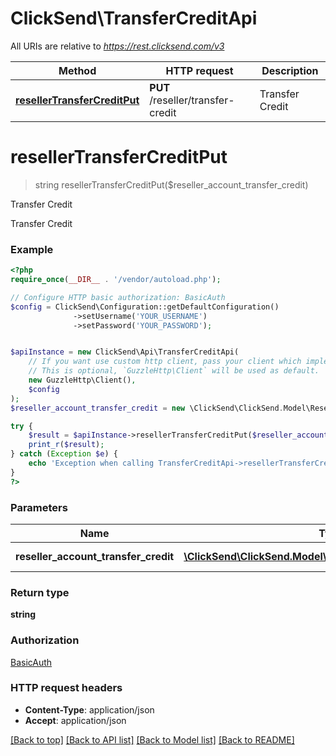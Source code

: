 # ClickSend\TransferCreditApi

All URIs are relative to *https://rest.clicksend.com/v3*

Method | HTTP request | Description
------------- | ------------- | -------------
[**resellerTransferCreditPut**](TransferCreditApi.md#resellerTransferCreditPut) | **PUT** /reseller/transfer-credit | Transfer Credit


# **resellerTransferCreditPut**
> string resellerTransferCreditPut($reseller_account_transfer_credit)

Transfer Credit

Transfer Credit

### Example
```php
<?php
require_once(__DIR__ . '/vendor/autoload.php');

// Configure HTTP basic authorization: BasicAuth
$config = ClickSend\Configuration::getDefaultConfiguration()
              ->setUsername('YOUR_USERNAME')
              ->setPassword('YOUR_PASSWORD');


$apiInstance = new ClickSend\Api\TransferCreditApi(
    // If you want use custom http client, pass your client which implements `GuzzleHttp\ClientInterface`.
    // This is optional, `GuzzleHttp\Client` will be used as default.
    new GuzzleHttp\Client(),
    $config
);
$reseller_account_transfer_credit = new \ClickSend\ClickSend.Model\ResellerAccountTransferCredit(); // \ClickSend\ClickSend.Model\ResellerAccountTransferCredit | ResellerAccountTransferCredit model

try {
    $result = $apiInstance->resellerTransferCreditPut($reseller_account_transfer_credit);
    print_r($result);
} catch (Exception $e) {
    echo 'Exception when calling TransferCreditApi->resellerTransferCreditPut: ', $e->getMessage(), PHP_EOL;
}
?>
```

### Parameters

Name | Type | Description  | Notes
------------- | ------------- | ------------- | -------------
 **reseller_account_transfer_credit** | [**\ClickSend\ClickSend.Model\ResellerAccountTransferCredit**](../Model/ResellerAccountTransferCredit.md)| ResellerAccountTransferCredit model |

### Return type

**string**

### Authorization

[BasicAuth](../../README.md#BasicAuth)

### HTTP request headers

 - **Content-Type**: application/json
 - **Accept**: application/json

[[Back to top]](#) [[Back to API list]](../../README.md#documentation-for-api-endpoints) [[Back to Model list]](../../README.md#documentation-for-models) [[Back to README]](../../README.md)

